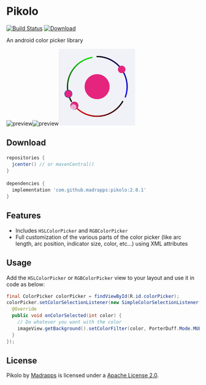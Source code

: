 # Pikolo
[![Build Status](https://travis-ci.org/Madrapps/Pikolo.svg?branch=master)](https://travis-ci.org/Madrapps/Pikolo)
[ ![Download](https://api.bintray.com/packages/madrapps/maven/com.github.madrapps%3Apikolo/images/download.svg) ](https://bintray.com/madrapps/maven/com.github.madrapps%3Apikolo/_latestVersion)

An android color picker library

<img src="/preview/arc-selectors.gif" alt="preview" title="preview" width="200" height="200"/><img src="/preview/preview-full.gif" alt="preview" title="preview" width="200" height="200"/><img src="/preview/rgb-picker.gif" alt="preview" title="preview" width="200" height="200"/>

Download
-----

```gradle
repositories {
  jcenter() // or mavenCentral()
}

dependencies {
  implementation 'com.github.madrapps:pikolo:2.0.1'
}
```

Features
-----
- Includes `HSLColorPicker` and `RGBColorPicker`
- Full customization of the various parts of the color picker (like arc length, arc position, indicator size, color, etc...) using XML attributes

Usage
-----
Add the `HSLColorPicker` or `RGBColorPicker` view to your layout and use it in code as below:

```java
final ColorPicker colorPicker = findViewById(R.id.colorPicker);
colorPicker.setColorSelectionListener(new SimpleColorSelectionListener() {
  @Override
  public void onColorSelected(int color) {
    // Do whatever you want with the color
    imageView.getBackground().setColorFilter(color, PorterDuff.Mode.MULTIPLY);
  }
});
```

License
-----

Pikolo by [Madrapps](http://madrapps.github.io/) is licensed under a [Apache License 2.0](http://www.apache.org/licenses/LICENSE-2.0).
